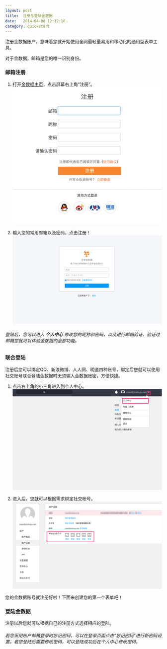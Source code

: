 ```yaml
---
layout: post
title:  注册与登陆金数据
date:   2014-04-08 12:12:18
category: quickstart
---
```


注册金数据账户，意味着您就开始使用全网最轻量易用和移动化的通用型表单工具。

对于金数据，邮箱是您的唯一识别身份。

### 邮箱注册

1. 打开[金数据主页](https://jinshuju.net/)，点击屏幕右上角“注册”。
	![](/images/register-goldendata-1.png)

2. 输入您的常用邮箱以及密码，点击注册！
   ![](/images/register-goldendata-2.png)


###### 登陆后，您可以进入 **个人中心** 修改您的昵称和密码，以及进行邮箱验证，验证过邮箱您就可以体验金数据的全部功能。

### 联合登陆

注册后您可以绑定QQ、新浪微博、人人网、明道四种账号，绑定后您就可以使用社交账号联合登陆金数据时无须输入金数据账密，方便快捷。

1. 点击右上角的小三角进入到个人中心。
	![](/images/register-goldendata-4.png)

2. 进入后，您就可以根据需求绑定社交帐号。
	![](/images/register-goldendata-5.png)

您的金数据账号就注册好啦！下面来创建您的第一个表单吧！


### 登陆金数据

注册以后您就可以根据自己的注册方式选择相应的登陆。

###### 若您采用账户邮箱登录时忘记密码，可以在登录页面点击“忘记密码”进行新密码设置。若您登陆后需要修改密码，可以登陆成功后在个人中心修改密码。
